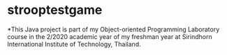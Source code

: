 # strooptestgame
*This Java project is part of my Object-oriented Programming Laboratory course in the 2/2020 academic year of my freshman year at Sirindhorn International Institute of Technology, Thailand.
